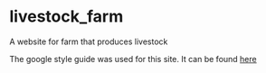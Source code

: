 # livestock_farm
A website for farm that produces livestock

The google style guide was used for this site. It can be found [here](google.github.io/styleguide/htmlcssguide.html)